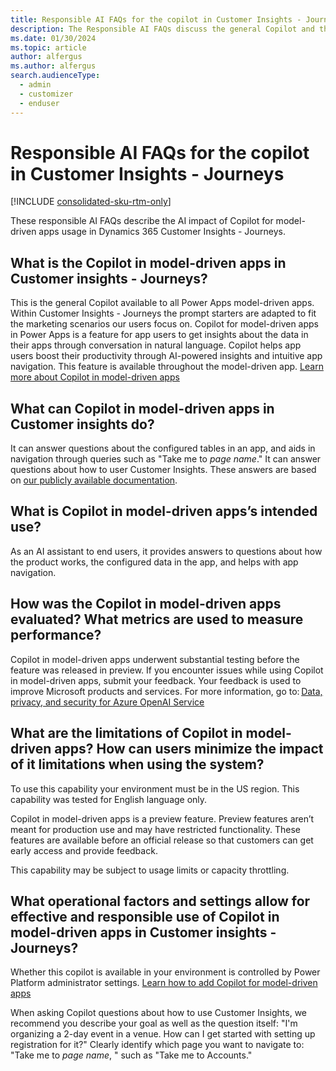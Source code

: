 ```yaml
---
title: Responsible AI FAQs for the copilot in Customer Insights - Journeys
description: The Responsible AI FAQs discuss the general Copilot and the key considerations for making use of this technology responsibly.
ms.date: 01/30/2024
ms.topic: article
author: alfergus
ms.author: alfergus
search.audienceType: 
  - admin
  - customizer
  - enduser
---
```


# Responsible AI FAQs for the copilot in Customer Insights - Journeys

[!INCLUDE [consolidated-sku-rtm-only](./includes/consolidated-sku-rtm-only.md)]

These responsible AI FAQs describe the AI impact of Copilot for model-driven apps usage in Dynamics 365 Customer Insights - Journeys.

## What is the Copilot in model-driven apps in Customer insights - Journeys?

This is the general Copilot available to all Power Apps model-driven apps. Within Customer Insights - Journeys the prompt starters are adapted to fit the marketing scenarios our users focus on. Copilot for model-driven apps in Power Apps is a feature for app users to get insights about the data in their apps through conversation in natural language. Copilot helps app users boost their productivity through AI-powered insights and intuitive app navigation. This feature is available throughout the model-driven app.
[Learn more about Copilot in model-driven apps](/power-apps/maker/common/faqs-copilot-model-driven-app)

## What can Copilot in model-driven apps in Customer insights do?
It can answer questions about the configured tables in an app, and aids in navigation through queries such as "Take me to _page name_."
It can answer questions about how to user Customer Insights. These answers are based on [our publicly available documentation](/dynamics365/customer-insights/journeys/). 

## What is Copilot in model-driven apps’s intended use?

As an AI assistant to end users, it provides answers to questions about how the product works, the configured data in the app, and helps with app navigation.

## How was the Copilot in model-driven apps evaluated? What metrics are used to measure performance?

Copilot in model-driven apps underwent substantial testing before the feature was released in preview. If you encounter issues while using Copilot in model-driven apps, submit your feedback. Your feedback is used to improve Microsoft products and services. For more information, go to: [Data, privacy, and security for Azure OpenAI Service](/legal/cognitive-services/openai/data-privacy)

## What are the limitations of Copilot in model-driven apps? How can users minimize the impact of it limitations when using the system?

To use this capability your environment must be in the US region. This capability was tested for English language only.

Copilot in model-driven apps is a preview feature. Preview features aren’t meant for production use and may have restricted functionality. These features are available before an official release so that customers can get early access and provide feedback.

This capability may be subject to usage limits or capacity throttling.

## What operational factors and settings allow for effective and responsible use of Copilot in model-driven apps in Customer insights - Journeys?

Whether this copilot is available in your environment is controlled by Power Platform administrator settings. [Learn how to add Copilot for model-driven apps](/power-apps/maker/model-driven-apps/add-ai-copilot)

When asking Copilot questions about how to use Customer Insights, we recommend you describe your goal as well as the question itself: "I'm organizing a 2-day event in a venue. How can I get started with setting up registration for it?"
Clearly identify which page you want to navigate to: "Take me to _page name_, " such as "Take me to Accounts."
